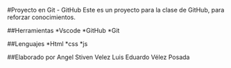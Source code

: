#Proyecto en Git - GitHub
Este es un proyecto para la clase de GitHub, para reforzar conocimientos.

##Herramientas
*Vscode
*GitHub
*Git

##Lenguajes
*Html
*css
*js

##Elaborado por
Angel Stiven Velez
Luis Eduardo Vélez Posada
